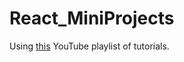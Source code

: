 # React_MiniProjects

Using [this](https://www.youtube.com/watch?v=xgFgZBijW7M&list=PL9ScwCmt70i_mNQW-rPkIxjxMcvogSbPc&index=1&ab_channel=Mind-Boggling) YouTube playlist of tutorials.
